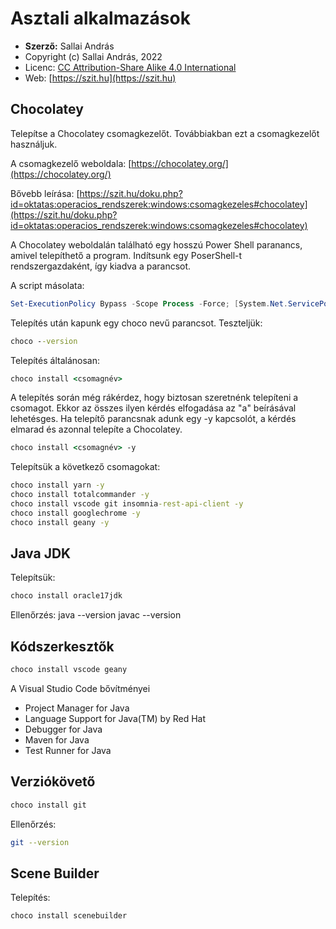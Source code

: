 # Asztali alkalmazások

* **Szerző:** Sallai András
* Copyright (c) Sallai András, 2022
* Licenc: [CC Attribution-Share Alike 4.0 International](https://creativecommons.org/licenses/by-sa/4.0/)
* Web: [https://szit.hu](https://szit.hu)

## Chocolatey

Telepítse a Chocolatey csomagkezelőt. Továbbiakban ezt a csomagkezelőt használjuk.

A csomagkezelő weboldala:
[https://chocolatey.org/](https://chocolatey.org/)

Bővebb leírása:
[https://szit.hu/doku.php?id=oktatas:operacios_rendszerek:windows:csomagkezeles#chocolatey](https://szit.hu/doku.php?id=oktatas:operacios_rendszerek:windows:csomagkezeles#chocolatey)

A Chocolatey weboldalán található egy hosszú Power Shell paranancs, amivel telepíthető a program. Indítsunk egy PoserShell-t rendszergazdaként, így kiadva a parancsot.

A script másolata:

```PowerShell
Set-ExecutionPolicy Bypass -Scope Process -Force; [System.Net.ServicePointManager]::SecurityProtocol = [System.Net.ServicePointManager]::SecurityProtocol -bor 3072; iex ((New-Object System.Net.WebClient).DownloadString('https://community.chocolatey.org/install.ps1'))
```

Telepítés után kapunk egy choco nevű parancsot. Teszteljük:

```cmd
choco --version
```

Telepítés általánosan:

```cmd
choco install <csomagnév>
```

A telepítés során még rákérdez, hogy biztosan szeretnénk telepíteni a csomagot. Ekkor az összes ilyen kérdés elfogadása az "a" beírásával lehetésges. Ha telepítő parancsnak adunk egy -y kapcsolót, a kérdés elmarad és azonnal telepíte a Chocolatey.

```cmd
choco install <csomagnév> -y
```

Telepítsük a következő csomagokat:

```cmd
choco install yarn -y
choco install totalcommander -y
choco install vscode git insomnia-rest-api-client -y
choco install googlechrome -y
choco install geany -y
```

## Java JDK

Telepítsük:

```bash
choco install oracle17jdk
```

Ellenőrzés:
  java --version
  javac --version

## Kódszerkesztők

```bash
choco install vscode geany
```

A Visual Studio Code bővítményei

* Project Manager for Java
* Language Support for Java(TM) by Red Hat
* Debugger for Java
* Maven for Java
* Test Runner for Java

## Verziókövető

```bash
choco install git
```

Ellenőrzés:

```bash
git --version
```

## Scene Builder

Telepítés:

```bash
choco install scenebuilder
```
